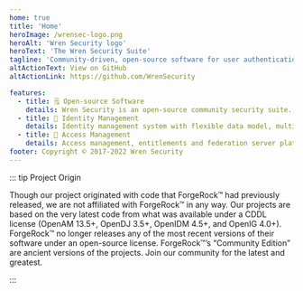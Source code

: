 ```yaml
---
home: true
title: 'Home'
heroImage: /wrensec-logo.png
heroAlt: 'Wren Security logo'
heroText: 'The Wren Security Suite'
tagline: 'Community-driven, open-source software for user authentication, user identity management, and single-sign-on.'
altActionText: View on GitHub
altActionLink: https://github.com/WrenSecurity

features:
  - title: 🗒️ Open-source Software
    details: Wren Security is an open-source community security suite. With roots in Sun Microsystems’ products, it adopted community projects formerly maintained by ForgeRock™.
  - title: 🔑 Identity Management
    details: Identity management system with flexible data model, multiple extension points and scripting support (Groovy and JavaScript). Can connect to and manage a wide range of systems through integrated Identity Connector Framework.
  - title: 🔐 Access Management
    details: Access management, entitlements and federation server platform. Provides centralized authentication and authorization for multiple realms with delegated administration.
footer: Copyright © 2017-2022 Wren Security
---
```



::: tip Project Origin

Though our project originated with code that ForgeRock™ had previously released, we are not affiliated with ForgeRock™ in any way. Our projects are based on the very latest code from what was available under a CDDL license (OpenAM 13.5+, OpenDJ 3.5+, OpenIDM 4.5+, and OpenIG 4.0+). ForgeRock™ no longer releases any of the most recent versions of their software under an open-source license. ForgeRock™’s “Community Edition” are ancient versions of the projects. Join our community for the latest and greatest.

:::